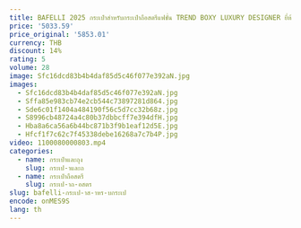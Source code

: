 ```yaml
---
title: BAFELLI 2025 กระเป๋าสําหรับกระเป๋าถือสตรีแฟชั่น TREND BOXY LUXURY DESIGNER ยี่ห้อหนังแท้ FLAP PURSE EVENING CAT
price: '5033.59'
price_original: '5853.01'
currency: THB
discount: 14%
rating: 5
volume: 28
image: Sfc16dcd83b4b4daf85d5c46f077e392aN.jpg
images:
  - Sfc16dcd83b4b4daf85d5c46f077e392aN.jpg
  - Sffa85e983cb74e2cb544c73897281d864.jpg
  - Sde6c01f1404a484190f56c5d7cc32b68z.jpg
  - S8996cb48724a4c80b37dbbcff7e394dfH.jpg
  - Hba8a6ca56a6b44bc871b3f9b1eaf12d5E.jpg
  - Hfcf1f7c62c7f45338debe16268a7c7b4P.jpg
video: 1100080000803.mp4
categories:
  - name: กระเป๋าและถุง
    slug: กระเป-าและถ
  - name: กระเป๋าถือสตรี
    slug: กระเป-าถ-อสตร
slug: bafelli-กระเป-าส-าหร-บกระเป
encode: onMES9S
lang: th
---
```

  
